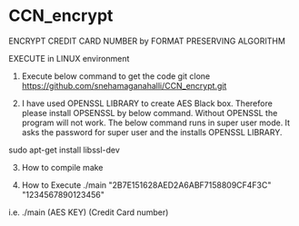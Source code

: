 # CCN_encrypt
ENCRYPT CREDIT CARD NUMBER by FORMAT PRESERVING ALGORITHM


EXECUTE in LINUX environment
1) Execute below command to get the code
    git clone https://github.com/snehamaganahalli/CCN_encrypt.git

2) I have used OPENSSL LIBRARY to create AES Black box. Therefore please install OPSENSSL by below command. Without OPENSSL the program will not work.
   The below command runs in super user mode. It asks the password for super user and the installs OPENSSL LIBRARY.

sudo apt-get install libssl-dev

3) How to compile
make

4) How to Execute
./main "2B7E151628AED2A6ABF7158809CF4F3C" "1234567890123456"

i.e. ./main (AES KEY) (Credit Card number)
